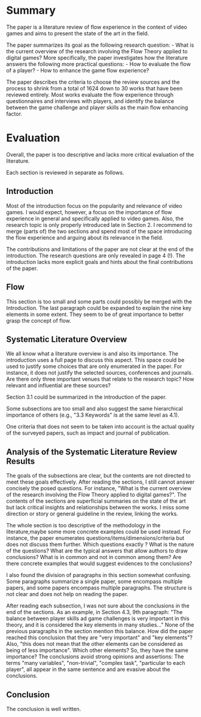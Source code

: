 # Summary

The paper is a literature review of flow experience in the context of video
games and aims to present the state of the art in the field.

The paper summarizes its goal as the following research question:
    - What is the current overview of the research involving the Flow Theory
      applied to digital games?
More specifically, the paper investigates how the literature answers the
following more practical questions:
    - How to evaluate the flow of a player?
    - How to enhance the game flow experience?

The paper describes the criteria to choose the review sources and the process
to shrink from a total of 1624 down to 30 works that have been reviewed
entirely.
Most works evaluate the flow experience through questionnaires and interviews
with players, and identify the balance between the game challenge and player
skills as the main flow enhancing factor.

# Evaluation

Overall, the paper is too descriptive and lacks more critical evaluation of the
literature.

Each section is reviewed in separate as follows.

## Introduction

Most of the introduction focus on the popularity and relevance of video games.
I would expect, however, a focus on the importance of flow experience in
general and specifically applied to video games.
Also, the research topic is only properly introduced late in Section 2.
I recommend to merge (parts of) the two sections and spend most of the space
introducing the flow experience and arguing about its relevance in the field.

The contributions and limitations of the paper are not clear at the end of the
introduction.
The research questions are only revealed in page 4 (!).
The introduction lacks more explicit goals and hints about the final
contributions of the paper.

## Flow

This section is too small and some parts could possibly be merged with the
Introduction.
The last paragraph could be expanded to explain the nine key elements in some
extent.
They seem to be of great importance to better grasp the concept of flow.

## Systematic Literature Overview

We all know what a literature overview is and also its importance.
The introduction uses a full page to discuss this aspect.
This space could be used to justify some choices that are only enumerated in
the paper.
For instance, it does not justify the selected sources, conferences and
journals.
Are there only three important venues that relate to the research topic?
How relevant and influential are these sources?

Section 3.1 could be summarized in the introduction of the paper.

Some subsections are too small and also suggest the same hierarchical
importance of others (e.g., "3.3 Keywords" is at the same level as 4.1).

One criteria that does not seem to be taken into account is the actual quality
of the surveyed papers, such as impact and journal of publication.

## Analysis of the Systematic Literature Review Results

The goals of the subsections are clear, but the contents are not directed to
meet these goals effectively.
After reading the sections, I still cannot answer concisely the posed
questions.
For instance, "What is the current overview of the research involving the Flow
Theory applied to digital games?".
The contents of the sections are superficial summaries on the state of the art
but lack critical insights and relationships between the works.
I miss some direction or story or general guideline in the review, linking the
works.

The whole section is too descriptive of the methodology in the literature,maybe
some more concrete examples could be used instead.
For instance, the paper enumerates questions/items/dimensions/criteria but does
not discuss them further. Which questions exactly ? What is the nature of the
questions? What are the typical answers that allow authors to draw conclusions?
What is in common and not in common among them? Are there concrete examples
that would suggest evidences to the conclusions?

I also found the division of paragraphs in this section somewhat confusing.
Some paragraphs summarize a single paper, some encompass multiple papers, and
some papers encompass multiple paragraphs.
The structure is not clear and does not help on reading the paper.

After reading each subsection, I was not sure about the conclusions in the end
of the sections.
As an example, in Section 4.3, 9th paragraph:
    "The balance between player skills ad game challenges is very important in
     this theory, and it is considered the key elements in many studies..."
None of the previous paragraphs in the section mention this balance.
How did the paper reached this conclusion that they are "very important" and
"key elements"?
Also, "this does not mean that the other elements can be considered as being of
less importance". Which other elements? So, they have the same importance?
The conclusions avoid strong opinions and assertions:
The terms "many variables", "non-trivial", "complex task", "particular to each
player", all appear in the same sentence and are evasive about the conclusions.

## Conclusion

The conclusion is well written.
